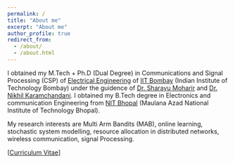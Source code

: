 ```yaml
---
permalink: /
title: "About me"
excerpt: "About me"
author_profile: true
redirect_from:
  - /about/
  - /about.html
---
```


I obtained my M.Tech + Ph.D (Dual Degree) in Communications and Signal Processing (CSP) of [Electrical Engineering](https://www.ee.iitb.ac.in/web) of [IIT Bombay](https://www.iitb.ac.in/) (Indian Institute of Technology Bombay) under the guidence of [Dr. Sharayu Moharir](https://sites.google.com/view/sharayu-homepage/home) and [Dr. Nikhil Karamchandani](https://sites.google.com/site/nikhilkaram/). I obtained my B.Tech degree in Electronics and communication Engineering from [NIT Bhopal](http://www.manit.ac.in/) (Maulana Azad National Institute of Technology Bhopal).

My research interests are Multi Arm Bandits (MAB), online learning, stochastic system modelling, resource allocation in distributed networks, wireless communication, signal Processing.

[[Curriculum Vitae](http://rsriprakash.github.io/files/RSPrakash_CV.pdf)]
